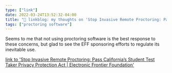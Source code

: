 ```yaml
---
type: ["link"]
date: 2022-03-24T13:52:32-04:00
title: "🔗 linkblog: my thoughts on 'Stop Invasive Remote Proctoring: Pass California’s Student Test Taker Privacy Protection Act | Electronic Frontier Foundation'"
tags: ["proctoring software"]
---
```

Seems to me that not using proctoring software is the best response to these concerns, but glad to see the EFF sponsoring efforts to regulate its inevitable use.
 
[link to 'Stop Invasive Remote Proctoring: Pass California’s Student Test Taker Privacy Protection Act | Electronic Frontier Foundation'](https://www.eff.org/deeplinks/2022/03/stop-invasive-remote-proctoring-pass-californias-student-test-taker-privacy)
